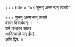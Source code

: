 +++
title = "०४ शुनम् अस्मभ्यम् ऊतये"

+++
शुनम् अस्मभ्यम् ऊतये  
वरुण मित्रार्यमन् ।  
शर्म यच्छाथ सप्रथ  
आदित्यासो यद् ईमहे  
अति द्विषः ॥